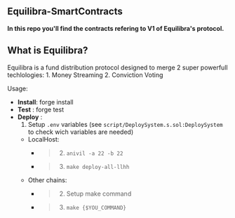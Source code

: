 ## Equilibra-SmartContracts


**In this repo you'll find the contracts refering to V1 of Equilibra's protocol.**

## What is Equilibra?
Equilibra is a fund distribution protocol designed to merge 2 super powerfull techlologies:
    1. Money Streaming
    2. Conviction Voting
    
Usage:
-   **Install**: forge install
-   **Test** : forge test 
-   **Deploy** : 
    1. Setup `.env` variables (see `script/DeploySystem.s.sol:DeploySystem` to check wich variables are needed)
    - LocalHost:
        - > 2. `anivil -a 22 -b 22`
        - > 3. `make deploy-all-llhh`
    -  Other chains:
        - > 2. Setup make command
        - > 3. `make {$YOU_COMMAND}`

        
